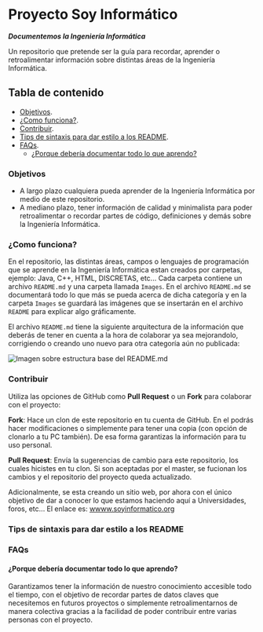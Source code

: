 # Proyecto Soy Informático
***Documentemos la Ingeniería Informática***

Un repositorio que pretende ser la guía para recordar, aprender o retroalimentar información sobre distintas áreas de la Ingeniería Informática.

## Tabla de contenido
- [Objetivos](#objetivos).
- [¿Como funciona?](#Como-funciona).
- [Contribuir](#contribuir).
- [Tips de sintaxis para dar estilo a los README](#tips-de-sintaxis-para-dar-estilo-a-los-readme).
- [FAQs](#faqs).
  - [¿Porque debería documentar todo lo que aprendo?](#porque-deberia-documentar-todo-lo-que-aprendo)


### Objetivos

- A largo plazo cualquiera pueda aprender de la Ingeniería Informática por medio de este repositorio.
- A mediano plazo, tener información de calidad y minimalista para poder retroalimentar o recordar partes de código, definiciones y demás sobre la Ingeniería Informática.

### ¿Como funciona?

En el repositorio, las distintas áreas, campos o lenguajes de programación que se aprende en la Ingeniería Informática estan creados por carpetas, ejemplo: Java, C++, HTML, DISCRETAS, etc... Cada carpeta contiene un archivo `README.md` y una carpeta llamada `Images`. En el archivo `README.md` se documentará todo lo que más se pueda acerca de dicha categoría y en la carpeta `Images` se guardará las imágenes que se insertarán en el archivo `README` para explicar algo gráficamente.

El archivo `README.md` tiene la siguiente arquitectura de la información que deberás de tener en cuenta a la hora de colaborar ya sea mejorandolo, corrigiendo o creando uno nuevo para otra categoría aún no publicada:

![Imagen sobre estructura base del README.md](https://github.com/victorhtorres/SoyInformatico/blob/master/Images/estructura-base-readme.png?raw=true)

### Contribuir

Utiliza las opciones de GitHub como **Pull Request** o un **Fork** para colaborar con el proyecto:

**Fork**: Hace un clon de este repositorio en tu cuenta de GitHub. En el podrás hacer modificaciones o simplemente para tener una copia (con opción de clonarlo a tu PC también). De esa forma garantizas la información para tu uso personal.

**Pull Request**: Envía la sugerencias de cambio para este repositorio, los cuales hicistes en tu clon. Si son aceptadas por el master, se fucionan los cambios y el repositorio del proyecto queda actualizado.

Adicionalmente, se esta creando un sitio web, por ahora con el único objetivo de dar a conocer lo que estamos haciendo aquí a Universidades, foros, etc... El enlace es: [wwww.soyinformatico.org](http://www.soyinformatico.org)

### Tips de sintaxis para dar estilo a los README


### FAQs

#### ¿Porque debería documentar todo lo que aprendo?
Garantizamos tener la información de nuestro conocimiento accesible todo el tiempo, con el objetivo de recordar partes de datos claves que necesitemos en futuros proyectos o simplemente retroalimentarnos de manera colectiva gracias a la facilidad de poder contribuir entre varias personas con el proyecto.

